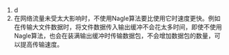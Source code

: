 1. d
2. 在网络流量未受太大影响时，不使用Nagle算法要比使用它时速度更快。例如在传输大文件数据时，将文件数据传入输出缓冲不会花太多时间，即使不使用Nagle算法，也会在装满输出缓冲时传输数据包，不会增加数据包的数量，可以提高传输速度。